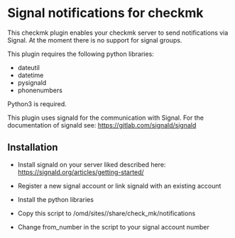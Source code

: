 # Signal notifications for checkmk

This checkmk plugin enables your checkmk server to send notifications via Signal.
At the moment there is no support for signal groups.

This plugin requires the following python libraries:
* dateutil
* datetime
* pysignald
* phonenumbers

Python3 is required.

This plugin uses signald for the communication with Signal.
For the documentation of signald see:
https://gitlab.com/signald/signald

## Installation
* Install signald on your server liked described here:
https://signald.org/articles/getting-started/

* Register a new signal account or link signald with an existing account
* Install the python libraries
* Copy this script to /omd/sites/<YOUR-SITE>/share/check_mk/notifications
* Change from_number in the script to your signal account number
